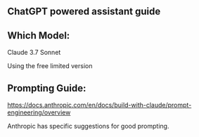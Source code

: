 ## ChatGPT powered assistant guide

## Which Model:

Claude 3.7 Sonnet

Using the free limited version

## Prompting Guide:

https://docs.anthropic.com/en/docs/build-with-claude/prompt-engineering/overview

Anthropic has specific suggestions for good prompting.